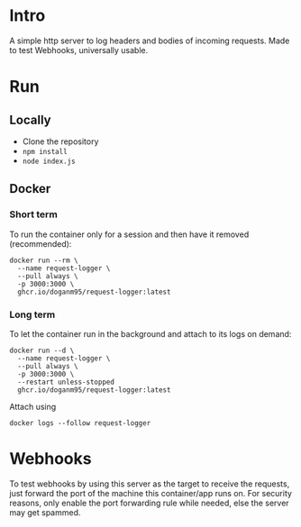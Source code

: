 # Intro

A simple http server to log headers and bodies of incoming requests. Made to test Webhooks, universally usable.

# Run

## Locally

- Clone the repository
- `npm install`
- `node index.js`

## Docker

### Short term

To run the container only for a session and then have it removed (recommended):

```shell
docker run --rm \
  --name request-logger \
  --pull always \
  -p 3000:3000 \
  ghcr.io/doganm95/request-logger:latest
```

### Long term

To let the container run in the background and attach to its logs on demand:

```shell
docker run --d \
  --name request-logger \
  --pull always \
  -p 3000:3000 \
  --restart unless-stopped
  ghcr.io/doganm95/request-logger:latest
```

Attach using 

```shell
docker logs --follow request-logger
```

# Webhooks

To test webhooks by using this server as the target to receive the requests, just forward the port of the machine this container/app runs on.
For security reasons, only enable the port forwarding rule while needed, else the server may get spammed.
